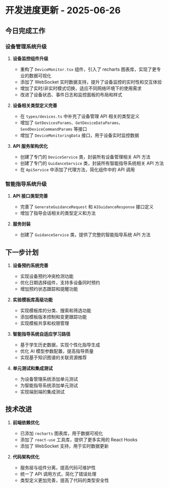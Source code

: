 # 开发进度更新 - 2025-06-26

## 今日完成工作

### 设备管理系统升级

1. **设备监控组件升级**
   - 重构了 `DeviceMonitor.tsx` 组件，引入了 recharts 图表库，实现了更专业的数据可视化
   - 添加了 WebSocket 实时数据支持，提升了设备监控的实时性和交互体验
   - 增加了实时/非实时模式切换，适应不同网络环境下的使用需求
   - 改进了设备状态、事件日志和监控面板的布局和样式

2. **设备相关类型定义完善**
   - 在 `types/devices.ts` 中补充了设备管理 API 相关的类型定义
   - 增加了 `GetDevicesParams`、`GetDeviceDataParams`、`SendDeviceCommandParams` 等接口
   - 增加了 `DeviceMonitoringData` 接口，用于设备实时监控数据

3. **API 服务架构优化**
   - 创建了专门的 `DeviceService` 类，封装所有设备管理相关 API 方法
   - 创建了专门的 `GuidanceService` 类，封装所有智能指导系统相关 API 方法
   - 在 `ApiService` 中添加了代理方法，简化组件中的 API 调用

### 智能指导系统升级

1. **API 接口类型完善**
   - 完善了 `GenerateGuidanceRequest` 和 `AIGuidanceResponse` 接口定义
   - 增加了指导会话相关的类型定义和方法

2. **服务封装**
   - 创建了 `GuidanceService` 类，提供了完整的智能指导系统 API 方法

## 下一步计划

1. **设备预约系统完善**
   - 实现设备预约冲突检测功能
   - 优化日期选择组件，支持多设备同时预约
   - 增加预约状态跟踪和提醒功能

2. **实验模板库高级功能**
   - 实现模板库的分类、搜索和筛选功能
   - 添加模板版本控制和变更跟踪功能
   - 实现模板共享和权限管理

3. **智能指导系统自适应学习路径**
   - 基于学生历史数据，实现个性化指导生成
   - 优化 AI 模型参数配置，提高指导质量
   - 实现基于知识图谱的关联资源推荐

4. **单元测试和集成测试**
   - 为设备管理系统添加单元测试
   - 为智能指导系统添加单元测试
   - 实现端到端的集成测试

## 技术改进

1. **前端依赖优化**
   - 已添加 `recharts` 图表库，用于数据可视化
   - 添加了 `react-use` 工具库，提供了更多实用的 React Hooks
   - 添加了 WebSocket 支持，用于实时数据更新

2. **代码架构优化**
   - 服务层与组件分离，提高代码可维护性
   - 统一了 API 调用方式，简化了错误处理
   - 类型定义更加完善，提高了代码的类型安全性
